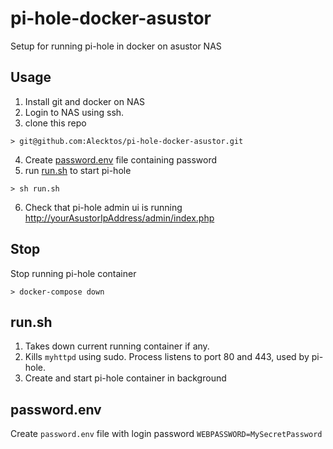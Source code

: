 # pi-hole-docker-asustor
Setup for running pi-hole in docker on asustor NAS

## Usage
1. Install git and docker on NAS
2. Login to NAS using ssh.
3. clone this repo
```
> git@github.com:Alecktos/pi-hole-docker-asustor.git
```
4. Create [password.env](#passwordenv) file containing password
5. run [run.sh](#runsh) to start pi-hole
```
> sh run.sh
```
6. Check that pi-hole admin ui is running <http://yourAsustorIpAddress/admin/index.php>

## Stop
Stop running pi-hole container 
```
> docker-compose down
```

## run.sh
1. Takes down current running container if any. 
2. Kills `myhttpd` using sudo. Process listens to port 80 and 443, used by pi-hole.
3. Create and start pi-hole container in background

## password.env
Create `password.env` file with login password `WEBPASSWORD=MySecretPassword`
